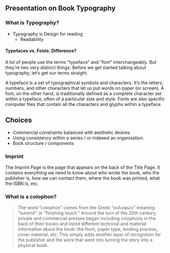 ## Presentation on Book Typography

### What is Typography?

- Typography is Design for reading
	- Readability

#### Typefaces vs. Fonts: Difference?


A lot of people use the terms “typeface” and “font” interchangeably. But they’re two very distinct things. Before we get started talking about typography, let’s get our terms straight.

A typeface is a set of typographical symbols and characters. It’s the letters, numbers, and other characters that let us put words on paper (or screen). A font, on the other hand, is traditionally defined as a complete character set within a typeface, often of a particular size and style. Fonts are also specific computer files that contain all the characters and glyphs within a typeface.

## Choices

- Commercial constraints balanced with aesthetic desires
- Using consistency within a series / or indeeed an organisation.
- Book structure / components

### Imprint

The Imprint Page is the page that appears on the back of the Title Page. It contains everything we need to know about who wrote the book, who the publisher is, how we can contact them, where the book was printed, what the ISBN is, etc.

### What is a colophon? 

> The word “colophon” comes from the Greek “κολοφών” meaning “summit” or “finishing touch.” Around the turn of the 20th century, private and commercial presses began including colophons in the back of their books and listed different technical and material information about the book: the front, paper type, binding process, cover material, etc. This simply adds another layer of recognition for the publisher and the work that went into turning the story into a physical book.




